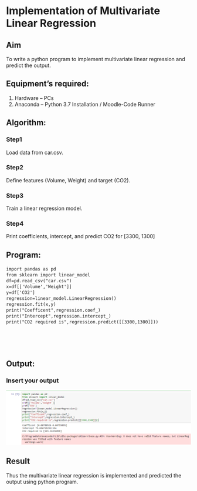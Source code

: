 # Implementation of Multivariate Linear Regression
## Aim
To write a python program to implement multivariate linear regression and predict the output.
## Equipment’s required:
1.	Hardware – PCs
2.	Anaconda – Python 3.7 Installation / Moodle-Code Runner
## Algorithm:
### Step1
Load data from car.csv.

### Step2
 Define features (Volume, Weight) and target (CO2).
 
### Step3
Train a linear regression model.

### Step4
 Print coefficients, intercept, and predict CO2 for [3300, 1300]

## Program:
```
import pandas as pd
from sklearn import linear_model
df=pd.read_csv("car.csv")
x=df[['Volume','Weight']]
y=df['CO2']
regression=linear_model.LinearRegression()
regression.fit(x,y)
print("Coefficent",regression.coef_)
print("Intercept",regression.intercept_)
print("CO2 required is",regression.predict([[3300,1300]]))





```
## Output:

### Insert your output

![alt text](image.png)

## Result
Thus the multivariate linear regression is implemented and predicted the output using python program.
